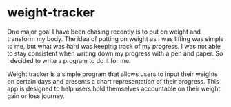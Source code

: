 # weight-tracker

One major goal I have been chasing recently is to put on weight and transform my body. The idea of putting
on weight as I was lifting was simple to me, but what was hard was keeping track of my progress. I was not
able to stay consistent when writing down my progress with a pen and paper. So i decided to write a program
to do it for me.

Weight tracker is a simple program that allows users to input their weights on certain days and presents
a chart representation of their progress. This app is designed to help users hold themselves accountable on
their weight gain or loss journey.
